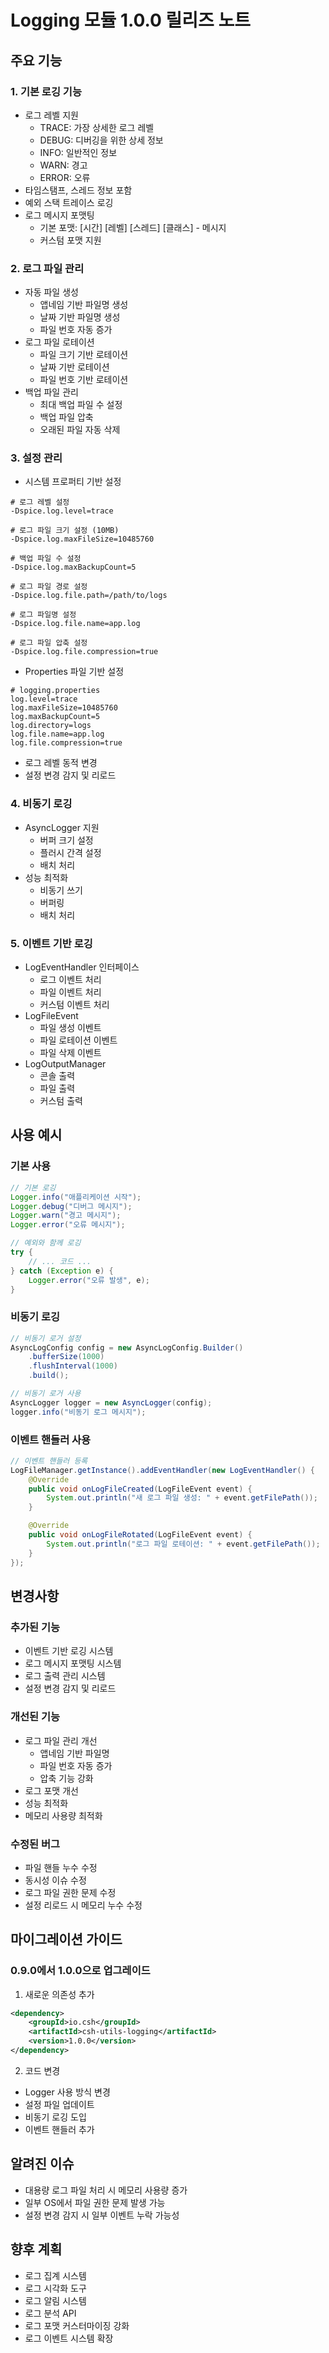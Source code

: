 # Logging 모듈 1.0.0 릴리즈 노트

## 주요 기능

### 1. 기본 로깅 기능
- 로그 레벨 지원
  - TRACE: 가장 상세한 로그 레벨
  - DEBUG: 디버깅을 위한 상세 정보
  - INFO: 일반적인 정보
  - WARN: 경고
  - ERROR: 오류
- 타임스탬프, 스레드 정보 포함
- 예외 스택 트레이스 로깅
- 로그 메시지 포맷팅
  - 기본 포맷: [시간] [레벨] [스레드] [클래스] - 메시지
  - 커스텀 포맷 지원

### 2. 로그 파일 관리
- 자동 파일 생성
  - 앱네임 기반 파일명 생성
  - 날짜 기반 파일명 생성
  - 파일 번호 자동 증가
- 로그 파일 로테이션
  - 파일 크기 기반 로테이션
  - 날짜 기반 로테이션
  - 파일 번호 기반 로테이션
- 백업 파일 관리
  - 최대 백업 파일 수 설정
  - 백업 파일 압축
  - 오래된 파일 자동 삭제

### 3. 설정 관리
- 시스템 프로퍼티 기반 설정
```properties
# 로그 레벨 설정
-Dspice.log.level=trace

# 로그 파일 크기 설정 (10MB)
-Dspice.log.maxFileSize=10485760

# 백업 파일 수 설정
-Dspice.log.maxBackupCount=5

# 로그 파일 경로 설정
-Dspice.log.file.path=/path/to/logs

# 로그 파일명 설정
-Dspice.log.file.name=app.log

# 로그 파일 압축 설정
-Dspice.log.file.compression=true
```

- Properties 파일 기반 설정
```properties
# logging.properties
log.level=trace
log.maxFileSize=10485760
log.maxBackupCount=5
log.directory=logs
log.file.name=app.log
log.file.compression=true
```

- 로그 레벨 동적 변경
- 설정 변경 감지 및 리로드

### 4. 비동기 로깅
- AsyncLogger 지원
  - 버퍼 크기 설정
  - 플러시 간격 설정
  - 배치 처리
- 성능 최적화
  - 비동기 쓰기
  - 버퍼링
  - 배치 처리

### 5. 이벤트 기반 로깅
- LogEventHandler 인터페이스
  - 로그 이벤트 처리
  - 파일 이벤트 처리
  - 커스텀 이벤트 처리
- LogFileEvent
  - 파일 생성 이벤트
  - 파일 로테이션 이벤트
  - 파일 삭제 이벤트
- LogOutputManager
  - 콘솔 출력
  - 파일 출력
  - 커스텀 출력

## 사용 예시

### 기본 사용
```java
// 기본 로깅
Logger.info("애플리케이션 시작");
Logger.debug("디버그 메시지");
Logger.warn("경고 메시지");
Logger.error("오류 메시지");

// 예외와 함께 로깅
try {
    // ... 코드 ...
} catch (Exception e) {
    Logger.error("오류 발생", e);
}
```

### 비동기 로깅
```java
// 비동기 로거 설정
AsyncLogConfig config = new AsyncLogConfig.Builder()
    .bufferSize(1000)
    .flushInterval(1000)
    .build();

// 비동기 로거 사용
AsyncLogger logger = new AsyncLogger(config);
logger.info("비동기 로그 메시지");
```

### 이벤트 핸들러 사용
```java
// 이벤트 핸들러 등록
LogFileManager.getInstance().addEventHandler(new LogEventHandler() {
    @Override
    public void onLogFileCreated(LogFileEvent event) {
        System.out.println("새 로그 파일 생성: " + event.getFilePath());
    }

    @Override
    public void onLogFileRotated(LogFileEvent event) {
        System.out.println("로그 파일 로테이션: " + event.getFilePath());
    }
});
```

## 변경사항

### 추가된 기능
- 이벤트 기반 로깅 시스템
- 로그 메시지 포맷팅 시스템
- 로그 출력 관리 시스템
- 설정 변경 감지 및 리로드

### 개선된 기능
- 로그 파일 관리 개선
  - 앱네임 기반 파일명
  - 파일 번호 자동 증가
  - 압축 기능 강화
- 로그 포맷 개선
- 성능 최적화
- 메모리 사용량 최적화

### 수정된 버그
- 파일 핸들 누수 수정
- 동시성 이슈 수정
- 로그 파일 권한 문제 수정
- 설정 리로드 시 메모리 누수 수정

## 마이그레이션 가이드

### 0.9.0에서 1.0.0으로 업그레이드
1. 새로운 의존성 추가
```xml
<dependency>
    <groupId>io.csh</groupId>
    <artifactId>csh-utils-logging</artifactId>
    <version>1.0.0</version>
</dependency>
```

2. 코드 변경
- Logger 사용 방식 변경
- 설정 파일 업데이트
- 비동기 로깅 도입
- 이벤트 핸들러 추가

## 알려진 이슈
- 대용량 로그 파일 처리 시 메모리 사용량 증가
- 일부 OS에서 파일 권한 문제 발생 가능
- 설정 변경 감지 시 일부 이벤트 누락 가능성

## 향후 계획
- 로그 집계 시스템
- 로그 시각화 도구
- 로그 알림 시스템
- 로그 분석 API
- 로그 포맷 커스터마이징 강화
- 로그 이벤트 시스템 확장 